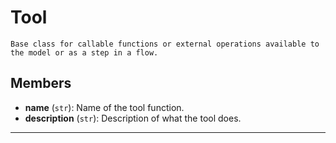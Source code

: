 # Tool


    Base class for callable functions or external operations available to the model or as a step in a flow.
    

## Members
- **name** (`str`): Name of the tool function.
- **description** (`str`): Description of what the tool does.

---
